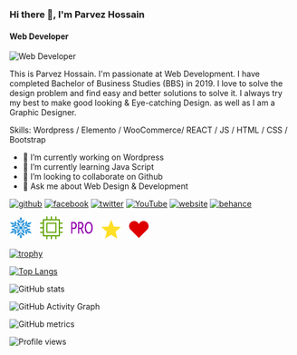 ### Hi there 👋, I'm Parvez Hossain
#### Web Developer
![Web Developer](https://media-exp1.licdn.com/dms/image/D4E16AQFomOdzpkyOoA/profile-displaybackgroundimage-shrink_350_1400/0/1666822797035?e=1672876800&v=beta&t=LNZzSmtEUlm7n9eg1mjsLmhiCpJKk4UpF_dp-oXEyOg)

This is Parvez Hossain. I'm passionate at Web Development. I have completed Bachelor of Business Studies (BBS) in 2019. I love to solve the design problem and find easy and better solutions to solve it. I always try my best to make good looking & Eye-catching Design. as well as I am a Graphic Designer.

Skills: Wordpress / Elemento / WooCommerce/ REACT / JS / HTML / CSS / Bootstrap

- 🔭 I’m currently working on Wordpress 
- 🌱 I’m currently learning Java Script 
- 👯 I’m looking to collaborate on Github 
- 💬 Ask me about Web Design & Development 


[<img src='https://cdn.jsdelivr.net/npm/simple-icons@3.0.1/icons/github.svg' alt='github' height='40'>](https://github.com/itparvez)  [<img src='https://cdn.jsdelivr.net/npm/simple-icons@3.0.1/icons/facebook.svg' alt='facebook' height='40'>](https://www.facebook.com/https://www.facebook.com/itparvezbd)  [<img src='https://cdn.jsdelivr.net/npm/simple-icons@3.0.1/icons/twitter.svg' alt='twitter' height='40'>](https://twitter.com/https://twitter.com/itparvezbd)  [<img src='https://cdn.jsdelivr.net/npm/simple-icons@3.0.1/icons/youtube.svg' alt='YouTube' height='40'>](https://www.youtube.com/channel/https://www.youtube.com/channel/UCP1RKJdJlNJtJAGetxhTOzg)  [<img src='https://cdn.jsdelivr.net/npm/simple-icons@3.0.1/icons/icloud.svg' alt='website' height='40'>](https://itparvezbd.com/)  [<img src='https://cdn.jsdelivr.net/npm/simple-icons@3.0.1/icons/behance.svg' alt='behance' height='40'>](https://www.behance.net/itparvez)  

<a href='https://archiveprogram.github.com/'><img src='https://raw.githubusercontent.com/acervenky/animated-github-badges/master/assets/acbadge.gif' width='40' height='40'></a> <a href='https://docs.github.com/en/developers'><img src='https://raw.githubusercontent.com/acervenky/animated-github-badges/master/assets/devbadge.gif' width='40' height='40'></a> <a href='https://github.com/pricing'><img src='https://raw.githubusercontent.com/acervenky/animated-github-badges/master/assets/pro.gif' width='40' height='40'></a> <a href='https://stars.github.com/'><img src='https://raw.githubusercontent.com/acervenky/animated-github-badges/master/assets/starbadge.gif' width='35' height='35'></a> <a href='https://docs.github.com/en/github/supporting-the-open-source-community-with-github-sponsors'><img src='https://raw.githubusercontent.com/acervenky/animated-github-badges/master/assets/sponsorbadge.gif' width='35' height='35'></a> 

[![trophy](https://github-profile-trophy.vercel.app/?username=itparvez)](https://github.com/ryo-ma/github-profile-trophy)

[![Top Langs](https://github-readme-stats.vercel.app/api/top-langs/?username=itparvez)](https://github.com/anuraghazra/github-readme-stats)

![GitHub stats](https://github-readme-stats.vercel.app/api?username=itparvez&show_icons=true&count_private=true)  

![GitHub Activity Graph](https://activity-graph.herokuapp.com/graph?username=itparvez)  

![GitHub metrics](https://metrics.lecoq.io/itparvez)  

![Profile views](https://gpvc.arturio.dev/itparvez)  
